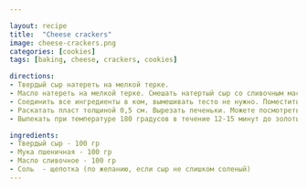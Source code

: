 ```yaml
---

layout: recipe
title:  "Cheese crackers"
image: cheese-crackers.png
categories: [cookies]
tags: [baking, cheese, crackers, cookies]

directions:
- Твердый сыр натереть на мелкой терке. 
- Масло натереть на мелкой терке. Смешать натертый сыр со сливочным маслом, мукой, по желанию добавить щепотку соли (если сыр не слишком соленый). "
- Соединить все ингредиенты в ком, вымешивать тесто не нужно. Поместить тесто в пакет или в пищевую пленку и оставить в холодильнике - на 20 минут.
- Раскатать пласт толщиной 0,5 см. Вырезать печеньки. Можете посмотреть в видео, как я делала печенье в форме кусочков сыра.  
- Выпекать при температуре 180 градусов в течение 12-15 минут до золотистости. 

ingredients:
- Твердый сыр - 100 гр
- Мука пшеничная - 100 гр
- Масло сливочное - 100 гр
- Соль  - щепотка (по желанию, если сыр не слишком соленый)
---
```


